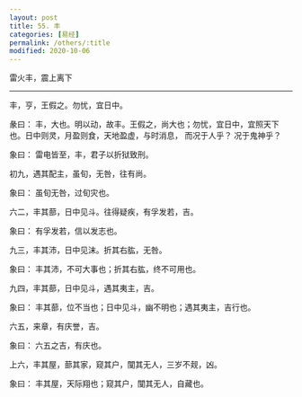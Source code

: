 ```yaml
---
layout: post
title: 55. 丰
categories: [易经]
permalink: /others/:title
modified: 2020-10-06
---
```


雷火丰，震上离下

---

丰，亨，王假之。勿忧，宜日中。

彖曰： 丰，大也。明以动，故丰。王假之，尚大也；勿忧，宜日中，宜照天下也。日中则灵，月盈则食，天地盈虚，与时消息，
而况于人乎？ 况于鬼神乎？

象曰： 雷电皆至，丰，君子以折狱致刑。

初九，遇其配主，虽旬，无咎，往有尚。

象曰： 虽旬无咎，过旬灾也。

六二，丰其蔀，日中见斗。往得疑疾，有孚发若，吉。

象曰： 有孚发若，信以发志也。

九三，丰其沛，日中见沫。折其右肱，无咎。

象曰： 丰其沛，不可大事也；折其右肱，终不可用也。

九四，丰其蔀，日中见斗，遇其夷主，吉。

象曰： 丰其蔀，位不当也；日中见斗，幽不明也；遇其夷主，吉行也。

六五，来章，有庆誉，吉。

象曰： 六五之吉，有庆也。

上六，丰其屋，蔀其家，窥其户，闃其无人，三岁不觌，凶。

象曰： 丰其屋，天际翔也；窥其户，闃其无人，自藏也。